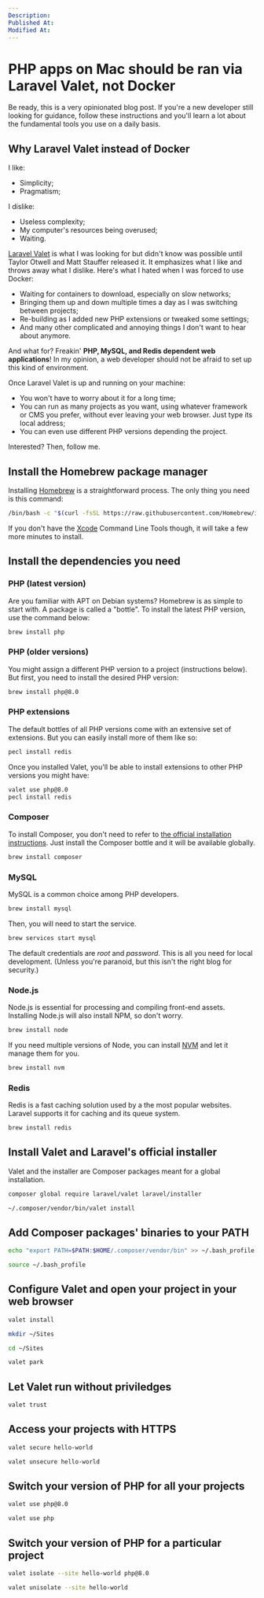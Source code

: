 ```yaml
---
Description:
Published At:
Modified At:
---
```


# PHP apps on Mac should be ran via Laravel Valet, not Docker

Be ready, this is a very opinionated blog post. If you're a new developer still looking for guidance, follow these instructions and you'll learn a lot about the fundamental tools you use on a daily basis.

## Why Laravel Valet instead of Docker

I like:
- Simplicity;
- Pragmatism;

I dislike:
- Useless complexity;
- My computer's resources being overused;
- Waiting.

[Laravel Valet](https://laravel.com/docs/valet) is what I was looking for but didn't know was possible until Taylor Otwell and Matt Stauffer released it. It emphasizes what I like and throws away what I dislike. Here's what I hated when I was forced to use Docker:
- Waiting for containers to download, especially on slow networks;
- Bringing them up and down multiple times a day as I was switching between projects;
- Re-building as I added new PHP extensions or tweaked some settings;
- And many other complicated and annoying things I don't want to hear about anymore.

And what for? Freakin' **PHP, MySQL, and Redis dependent web applications**! In my opinion, a web developer should not be afraid to set up this kind of environment.

Once Laravel Valet is up and running on your machine:
- You won't have to worry about it for a long time;
- You can run as many projects as you want, using whatever framework or CMS you prefer, without ever leaving your web browser. Just type its local address;
- You can even use different PHP versions depending the project.

Interested? Then, follow me.

## Install the Homebrew package manager

Installing [Homebrew](https://brew.sh) is a straightforward process. The only thing you need is this command:

```bash
/bin/bash -c "$(curl -fsSL https://raw.githubusercontent.com/Homebrew/install/HEAD/install.sh)"
```

If you don't have the [Xcode](https://developer.apple.com/xcode/) Command Line Tools though, it will take a few more minutes to install.

## Install the dependencies you need

### PHP (latest version)

Are you familiar with APT on Debian systems? Homebrew is as simple to start with. A package is called a "bottle". To install the latest PHP version, use the command below: 

```bash
brew install php
```

### PHP (older versions)

You might assign a different PHP version to a project (instructions below). But first, you need to install the desired PHP version:

```bash
brew install php@8.0
```

### PHP extensions

The default bottles of all PHP versions come with an extensive set of extensions. But you can easily install more of them like so: 

```bash
pecl install redis
```

Once you installed Valet, you'll be able to install extensions to other PHP versions you might have:

```bash
valet use php@8.0
pecl install redis
```

### Composer

To install Composer, you don't need to refer to [the official installation instructions](https://getcomposer.org/doc/00-intro.md#installation-linux-unix-macos). Just install the Composer bottle and it will be available globally.

```bash
brew install composer
```

### MySQL

MySQL is a common choice among PHP developers.

```bash
brew install mysql
```

Then, you will need to start the service.

```bash
brew services start mysql
```

The default credentials are *root* and *password*. This is all you need for local development. (Unless you're paranoid, but this isn't the right blog for security.)

### Node.js

Node.js is essential for processing and compiling front-end assets. Installing Node.js will also install NPM, so don't worry.

```bash
brew install node
```

If you need multiple versions of Node, you can install [NVM](https://github.com/nvm-sh/nvm) and let it manage them for you.

```bash
brew install nvm
```

### Redis

Redis is a fast caching solution used by a the most popular websites. Laravel supports it for caching and its queue system.

```bash
brew install redis
```

## Install Valet and Laravel's official installer

Valet and the installer are Composer packages meant for a global installation. 

```bash
composer global require laravel/valet laravel/installer
```

```bash
~/.composer/vendor/bin/valet install
```

## Add Composer packages' binaries to your PATH

```bash
echo "export PATH=$PATH:$HOME/.composer/vendor/bin" >> ~/.bash_profile
```

```bash
source ~/.bash_profile
```

## Configure Valet and open your project in your web browser

```bash
valet install
```

```bash
mkdir ~/Sites
```

```bash
cd ~/Sites
```

```bash
valet park
```

## Let Valet run without priviledges

```bash
valet trust
```

## Access your projects with HTTPS

```bash
valet secure hello-world
```

```bash
valet unsecure hello-world
```

## Switch your version of PHP for all your projects

```bash
valet use php@8.0
```

```bash
valet use php
```

## Switch your version of PHP for a particular project

```bash
valet isolate --site hello-world php@8.0
```

```bash
valet unisolate --site hello-world
```
